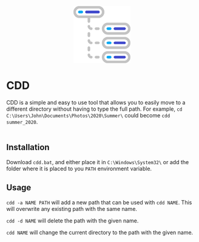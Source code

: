 <p align="center">
    <img src="./icon.png" height=150/>
</p>
<h1> CDD </h1>

CDD is a simple and easy to use tool that allows you to easily move to a different directory without having to type the full path. For example, `cd C:\Users\John\Documents\Photos\2020\Summer\` could become `cdd summer_2020`.
<br>
<br>

## Installation

Download `cdd.bat`, and either place it in `C:\Windows\System32\` or add the folder where it is placed to you `PATH` environment variable.

## Usage
`cdd -a NAME PATH` will add a new path that can be used with `cdd NAME`. This will overwrite any existing path with the same name.

`cdd -d NAME` will delete the path with the given name.

`cdd NAME` will change the current directory to the path with the given name.
